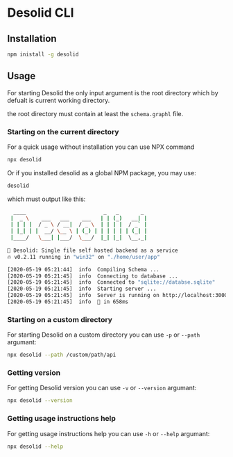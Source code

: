 # Desolid CLI


## Installation

```bash
npm inistall -g desolid
```

## Usage

For starting Desolid the only input argument is the root directory which by defualt is current working directory.

the root directory must contain at least the `schema.graphl` file.

### Starting on the current directory

For a quick usage without installation you can use NPX command

```bash
npx desolid
```

Or if you installed desolid as a global NPM package, you may use:

```bash
desolid
```

which must output like this:

```bash
  ____                         _   _       _ 
 |  _ \    ___   ___    ___   | | (_)   __| |
 | | | |  / _ \ / __|  / _ \  | | | |  / _` |
 | |_| | |  __/ \__ \ | (_) | | | | | | (_| |
 |____/   \___| |___/  \___/  |_| |_|  \__,_|
                                             
🤖 Desolid: Single file self hosted backend as a service
🔥 v0.2.11 running in "win32" on "./home/user/app"

[2020-05-19 05:21:44]  info  Compiling Schema ...
[2020-05-19 05:21:45]  info  Connecting to database ...
[2020-05-19 05:21:45]  info  Connected to "sqlite://databse.sqlite"
[2020-05-19 05:21:45]  info  Starting server ...
[2020-05-19 05:21:45]  info  Server is running on http://localhost:3000
[2020-05-19 05:21:45]  info  🚀 in 658ms
```

### Starting on a custom directory

For starting Desolid on a custom directory you can use `-p` or `--path` argumant:

```bash
npx desolid --path /custom/path/api
```

### Getting version

For getting Desolid version you can use `-v` or `--version` argumant:

```bash
npx desolid --version
```

### Getting usage instructions help

For getting usage instructions help you can use `-h` or `--help` argumant:

```bash
npx desolid --help
```